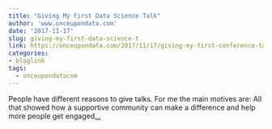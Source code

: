 ```yaml
---
title: "Giving My First Data Science Talk"
author: 'www.onceupondata.com'
date: '2017-11-17'
slug: giving-my-first-data-science-t
link: https://onceupondata.com/2017/11/17/giving-my-first-conference-talk/
categories:
- bloglink
tags:
  - onceupondatacom
---
```


People have different reasons to give talks. For me the main motives are: All that showed how a supportive community can make a difference and help more people get engaged[... <i class="fas fa-external-link-alt"></i>](https://onceupondata.com/2017/11/17/giving-my-first-conference-talk/)

